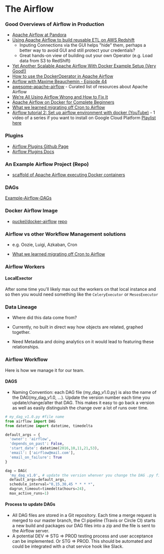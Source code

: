 # The Airflow

### Good Overviews of Airflow in Production
- [Apache Airflow at Pandora](https://engineering.pandora.com/apache-airflow-at-pandora-1d7a844d68ee)
- [Using Apache Airflow to build reusable ETL on AWS Redshift](https://sonra.io/2018/01/01/using-apache-airflow-to-build-a-data-pipeline-on-aws/)
  - Inputing Connections via the GUI helps "hide" them, perhaps a better way to avoid GUI and still protect your credentials?
  - Great hands-on view of building out your own Operator (e.g. Load data from S3 to RedShift)
- [Yet Another Scalable Apache Airflow With Docker Example Setup (Very Good!)](https://medium.com/@tomaszdudek/yet-another-scalable-apache-airflow-with-docker-example-setup-84775af5c451)
- [How to use the DockerOperator in Apache Airflow](https://marclamberti.com/blog/how-to-use-dockeroperator-apache-airflow/)
- [Airflow with Maxime Beauchemin - Episode 44](https://www.podcastinit.com/episode-44-airflow-with-maxime-beauchemin/)
- [awesome-apache-airflow](https://github.com/jghoman/awesome-apache-airflow) - Curated list of resources about Apache Airflow
- [We’re All Using Airflow Wrong and How to Fix It](https://medium.com/bluecore-engineering/were-all-using-airflow-wrong-and-how-to-fix-it-a56f14cb0753)
- [Apache Airflow on Docker for Complete Beginners](https://medium.com/@itunpredictable/apache-airflow-on-docker-for-complete-beginners-cf76cf7b2c9a)
- [What we learned migrating off Cron to Airflow](https://medium.com/videoamp/what-we-learned-migrating-off-cron-to-airflow-b391841a0da4)
- [Airflow tutorial 2: Set up airflow environment with docker (YouTube)](https://www.youtube.com/watch?v=vvr_WNzEXBE) - 1 video of a series if you want to install on Google Cloud Platform [Playlist here](https://www.youtube.com/playlist?list=PLYizQ5FvN6pvIOcOd6dFZu3lQqc6zBGp2)


### Plugins
- [Airflow Plugins Github Page](https://github.com/airflow-plugins)
- [Airflow Plugins Docs](https://airflow.apache.org/plugins.html)

### An Example Airflow Project (Repo)
- [scaffold of Apache Airflow executing Docker containers](https://github.com/spaszek/airflow_project)

### DAGs
[Example-Airflow-DAGs](https://github.com/airflow-plugins/Example-Airflow-DAGs)

### Docker Airflow Image
- [puckel/docker-airflow](https://hub.docker.com/r/puckel/docker-airflow) [repo](https://github.com/puckel/docker-airflow)

### Airflow vs other Workflow Management solutions
- e.g. Oozie, Luigi, Azkaban, Cron

- [What we learned migrating off Cron to Airflow](https://medium.com/videoamp/what-we-learned-migrating-off-cron-to-airflow-b391841a0da4)



### Airflow Workers

#### LocalExector
After some time you'll likely max out the workers on that local instance and so then you would need something like the `CeleryExecutor` or `MesosExecutor`

### Data Lineage
- Where did this data come from?

- Currently, no built in direct way how objects are related, graphed together.
- Need Metadata and doing analytics on it would lead to featuring these relationships.




### Airflow Workflow

Here is how we manage it for our team.

#### DAGS
- Naming Convention: each DAG file (my_dag_v1.0.py) is also the name of the DAG(my_dag_v1.0, ...). Update the version number each time you update/change/alter that DAG. This makes it easy to go back a version as well as easily distinguish the change over a lot of runs over time.

```python
# my_dag_v1.0.py #file name
from airflow import DAG
from datetime import datetime, timedelta

default_args = {
  'owner': 'airflow',
  'depends_on_past': False,
  'start_date': datetime(2016,10,11,21,53),
  'email': ['airflow@mail.com'],
  'email_on_failure': True
}

dag = DAG(
  'my_dag_v1.0', # update the version whenver you change the DAG .py file
  default_args=default_args,
  schedule_interval="0,15,30,45 * * * *",
  dagrun_timeout=timedelta(hours=24),
  max_active_runs=1)

```

#### Process to update DAGs
- All DAG files are stored in a Git repository. Each time a merge request is merged to our master branch, the CI pipeline (Travis or Circle CI) starts a new build and packages our DAG files into a zip and the file is sent to the Airflow server.
- A potential DEV => STG => PROD testing process and user acceptance can be implemented. Or STG => PROD. This should be automated and could be integrated with a chat service hook like Slack.
